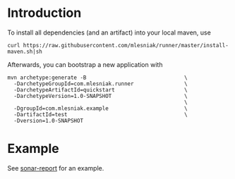 # Introduction

To install all dependencies (and an artifact) into your local maven, use

    curl https://raw.githubusercontent.com/mlesniak/runner/master/install-maven.sh|sh

Afterwards, you can bootstrap a new application with

    mvn archetype:generate -B                               \
      -DarchetypeGroupId=com.mlesniak.runner                \
      -DarchetypeArtifactId=quickstart                      \
      -DarchetypeVersion=1.0-SNAPSHOT                       \
                                                            \
      -DgroupId=com.mlesniak.example                        \
      -DartifactId=test                                     \
      -Dversion=1.0-SNAPSHOT


# Example

See [sonar-report](http://www.github.com/mlesniak/sonar-report) for an example.
